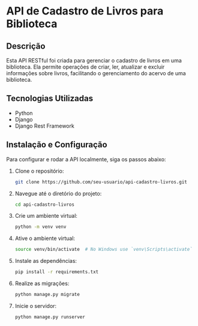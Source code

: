 # API de Cadastro de Livros para Biblioteca

## Descrição
Esta API RESTful foi criada para gerenciar o cadastro de livros em uma biblioteca. Ela permite operações de criar, ler, atualizar e excluir informações sobre livros, facilitando o gerenciamento do acervo de uma biblioteca.

## Tecnologias Utilizadas
- Python
- Django
- Django Rest Framework

## Instalação e Configuração
Para configurar e rodar a API localmente, siga os passos abaixo:

1. Clone o repositório:
   ```bash
   git clone https://github.com/seu-usuario/api-cadastro-livros.git

2. Navegue até o diretório do projeto:
   ```bash
   cd api-cadastro-livros

3. Crie um ambiente virtual:
   ```bash
   python -m venv venv

4. Ative o ambiente virtual:
   ```bash
   source venv/bin/activate  # No Windows use `venv\Scripts\activate`

5. Instale as dependências:
   ```bash
   pip install -r requirements.txt

6. Realize as migrações:
   ```bash
   python manage.py migrate

7. Inicie o servidor:
   ```bash
   python manage.py runserver
